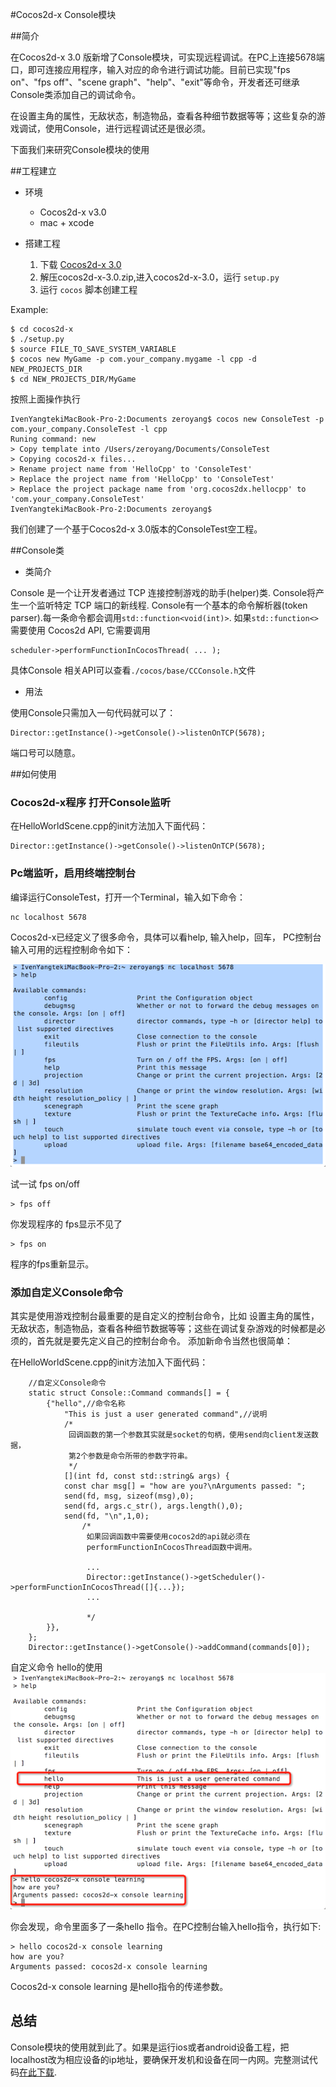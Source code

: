 #Cocos2d-x Console模块

##简介

在Cocos2d-x 3.0 版新增了Console模块，可实现远程调试。在PC上连接5678端口，即可连接应用程序，输入对应的命令进行调试功能。目前已实现"fps on"、"fps off"、"scene graph"、"help"、"exit"等命令，开发者还可继承Console类添加自己的调试命令。

在设置主角的属性，无敌状态，制造物品，查看各种细节数据等等；这些复杂的游戏调试，使用Console，进行远程调试还是很必须。

下面我们来研究Console模块的使用


##工程建立


- 环境
	- Cocos2d-x v3.0
	- mac + xcode

- 搭建工程

	1. 下载 [Cocos2d-x 3.0](http://www.cocos2d-x.org/download)
	2. 解压cocos2d-x-3.0.zip,进入cocos2d-x-3.0，运行 `setup.py`
	3. 运行 `cocos` 脚本创建工程

Example:

```
$ cd cocos2d-x
$ ./setup.py
$ source FILE_TO_SAVE_SYSTEM_VARIABLE
$ cocos new MyGame -p com.your_company.mygame -l cpp -d NEW_PROJECTS_DIR
$ cd NEW_PROJECTS_DIR/MyGame

```
按照上面操作执行

```
IvenYangtekiMacBook-Pro-2:Documents zeroyang$ cocos new ConsoleTest -p com.your_company.ConsoleTest -l cpp 
Runing command: new
> Copy template into /Users/zeroyang/Documents/ConsoleTest
> Copying cocos2d-x files...
> Rename project name from 'HelloCpp' to 'ConsoleTest'
> Replace the project name from 'HelloCpp' to 'ConsoleTest'
> Replace the project package name from 'org.cocos2dx.hellocpp' to 'com.your_company.ConsoleTest'
IvenYangtekiMacBook-Pro-2:Documents zeroyang$ 
```

我们创建了一个基于Cocos2d-x 3.0版本的ConsoleTest空工程。


##Console类


- 类简介

 Console 是一个让开发者通过 TCP 连接控制游戏的助手(helper)类.
 Console将产生一个监听特定 TCP 端口的新线程.
 Console有一个基本的命令解析器(token parser).每一条命令都会调用`std::function<void(int)>`.
 如果`std::function<>`需要使用 Cocos2d API, 它需要调用
 
  
 ```
 scheduler->performFunctionInCocosThread( ... );
 ```
具体Console 相关API可以查看`./cocos/base/CCConsole.h`文件

- 用法

使用Console只需加入一句代码就可以了：

```
Director::getInstance()->getConsole()->listenOnTCP(5678);
```
端口号可以随意。

##如何使用

### Cocos2d-x程序 打开Console监听

在HelloWorldScene.cpp的init方法加入下面代码：

```
Director::getInstance()->getConsole()->listenOnTCP(5678);
```

### Pc端监听，启用终端控制台

编译运行ConsoleTest，打开一个Terminal，输入如下命令：

```
nc localhost 5678
```

Cocos2d-x已经定义了很多命令，具体可以看help, 输入help，回车， PC控制台输入可用的远程控制命令如下：

![img](src/console.png)

试一试 fps on/off

```
> fps off
```
你发现程序的 fps显示不见了

```
> fps on
```
程序的fps重新显示。


### 添加自定义Console命令
其实是使用游戏控制台最重要的是自定义的控制台命令，比如 设置主角的属性，无敌状态，制造物品，查看各种细节数据等等；这些在调试复杂游戏的时候都是必须的，首先就是要先定义自己的控制台命令。
添加新命令当然也很简单：

在HelloWorldScene.cpp的init方法加入下面代码：

```
    //自定义Console命令
    static struct Console::Command commands[] = {
        {"hello",//命令名称
            "This is just a user generated command",//说明
            /*
             回调函数的第一个参数其实就是socket的句柄，使用send向client发送数据，
             第2个参数是命令所带的参数字符串。
             */
            [](int fd, const std::string& args) {
            const char msg[] = "how are you?\nArguments passed: ";
            send(fd, msg, sizeof(msg),0);
            send(fd, args.c_str(), args.length(),0);
            send(fd, "\n",1,0);
                /*
                 如果回调函数中需要使用cocos2d的api就必须在
                 performFunctionInCocosThread函数中调用。
                 
                 ...
                 Director::getInstance()->getScheduler()->performFunctionInCocosThread([]{...});
                 ...
                 
                 */
        }},
    };
    Director::getInstance()->getConsole()->addCommand(commands[0]);

```

自定义命令 hello的使用
![img](src/hello.png)

你会发现，命令里面多了一条hello 指令。在PC控制台输入hello指令，执行如下:

```
> hello cocos2d-x console learning
how are you?
Arguments passed: cocos2d-x console learning
```
Cocos2d-x console learning 是hello指令的传递参数。

## 总结

Console模块的使用就到此了。如果是运行ios或者android设备工程，把localhost改为相应设备的ip地址，要确保开发机和设备在同一内网。完整测试代码[在此下载](./ConsoleTest.zip).

